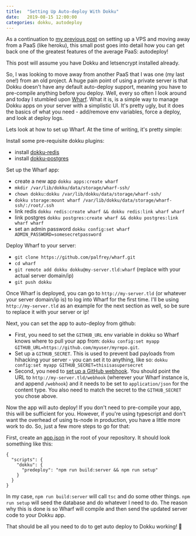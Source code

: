 ```yaml
---
title:  "Setting Up Auto-deploy With Dokku"
date:   2019-08-15 12:00:00
categories: dokku, autodeploy
---
```


As a continuation to [my previous post](https://seiyria.com/server,/dokku/2017/10/12/dokku-scaleway.html) on setting up a VPS and moving away from a PaaS (like heroku), this small post goes into detail how you can get back one of the greatest features of the average PaaS: autodeploy!

This post will assume you have Dokku and letsencrypt installed already.

So, I was looking to move away from another PaaS that I was one (my last one!) from an old project. A huge pain point of using a private server is that Dokku doesn't have any default auto-deploy support, meaning you have to pre-compile anything before you deploy. Well, every so often I look around and today I stumbled upon [Wharf](https://github.com/palfrey/wharf). What it is, is a simple way to manage Dokku apps on your server with a simplistic UI. It's pretty ugly, but it does the basics of what you need - add/remove env variables, force a deploy, and look at deploy logs.

Lets look at how to set up Wharf. At the time of writing, it's pretty simple: 

Install some pre-requisite dokku plugins:

- install [dokku-redis](https://github.com/dokku/dokku-redis)
- install [dokku-postgres](https://github.com/dokku/dokku-postgres)

Set up the Wharf app:
- create a new app `dokku apps:create wharf`
- `mkdir /var/lib/dokku/data/storage/wharf-ssh/`
- `chown dokku:dokku /var/lib/dokku/data/storage/wharf-ssh/`
- `dokku storage:mount wharf /var/lib/dokku/data/storage/wharf-ssh/:/root/.ssh`
- link redis `dokku redis:create wharf && dokku redis:link wharf wharf`
- link postgres `dokku postgres:create wharf && dokku postgres:link wharf wharf`
- set an admin password `dokku config:set wharf ADMIN_PASSWORD=somesecretpassword`

Deploy Wharf to your server:
- `git clone https://github.com/palfrey/wharf.git`
- `cd wharf`
- `git remote add dokku dokku@my-server.tld:wharf` (replace with your actual server domain/ip)
- `git push dokku`

Once Wharf is deployed, you can go to `http://my-server.tld` (or whatever your server domain/ip is) to log into Wharf for the first time. I'll be using `http://my-server.tld` as an example for the next section as well, so be sure to replace it with your server or ip!

Next, you can set the app to auto-deploy from github: 

* First, you need to set the `GITHUB_URL` env variable in dokku so Wharf knows where to pull your app from: `dokku config:set myapp GITHUB_URL=https://github.com/myuser/myrepo.git`. 
* Set up a `GITHUB_SECRET`. This is used to prevent bad payloads from hihacking your server - you can set it to anything, like so: `dokku config:set myapp GITHUB_SECRET=thisisasupersecret`
* Second, you need to [set up a GitHub webhook](https://developer.github.com/webhooks/creating/#setting-up-a-webhook). You should point the URL to `http://my-server.tld/webhook` (wherever your Wharf instance is, and append `/webhook`) and it needs to be set to `application/json` for the content type. You also need to match the secret to the `GITHUB_SECRET` you chose above.

Now the app will auto deploy! If you don't need to pre-compile your app, this will be sufficient for you. However, if you're using typescript and don't want the overhead of using ts-node in production, you have a little more work to do. So, just a few more steps to go for that:

First, create an [app.json](http://dokku.viewdocs.io/dokku/advanced-usage/deployment-tasks/) in the root of your repository. It should look something like this:

```
{
  "scripts": {
    "dokku": {
      "predeploy": "npm run build:server && npm run setup"
    }
  }
}
```

In my case, `npm run build:server` will call `tsc` and do some other things. `npm run setup` will seed the database and do whatever I need to do. The reason why this is done is so Wharf will compile and then send the updated server code to your Dokku app. 

That should be all you need to do to get auto deploy to Dokku working! 🎉


